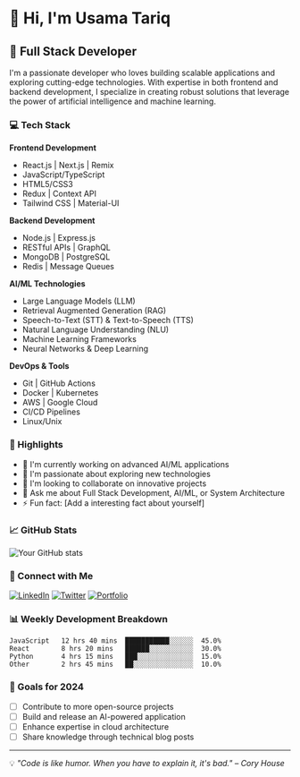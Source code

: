 # 👋 Hi, I'm Usama Tariq

## 🚀 Full Stack Developer

I'm a passionate developer who loves building scalable applications and exploring cutting-edge technologies. With expertise in both frontend and backend development, I specialize in creating robust solutions that leverage the power of artificial intelligence and machine learning.

### 💻 Tech Stack

**Frontend Development**
- React.js | Next.js | Remix
- JavaScript/TypeScript
- HTML5/CSS3
- Redux | Context API
- Tailwind CSS | Material-UI

**Backend Development**
- Node.js | Express.js
- RESTful APIs | GraphQL
- MongoDB | PostgreSQL
- Redis | Message Queues

**AI/ML Technologies**
- Large Language Models (LLM)
- Retrieval Augmented Generation (RAG)
- Speech-to-Text (STT) & Text-to-Speech (TTS)
- Natural Language Understanding (NLU)
- Machine Learning Frameworks
- Neural Networks & Deep Learning

**DevOps & Tools**
- Git | GitHub Actions
- Docker | Kubernetes
- AWS | Google Cloud
- CI/CD Pipelines
- Linux/Unix

### 🌟 Highlights

- 🔭 I'm currently working on advanced AI/ML applications
- 🌱 I'm passionate about exploring new technologies
- 👯 I'm looking to collaborate on innovative projects
- 💬 Ask me about Full Stack Development, AI/ML, or System Architecture
- ⚡ Fun fact: [Add a interesting fact about yourself]

### 📈 GitHub Stats

![Your GitHub stats](https://github-readme-stats.vercel.app/api?username=YourGitHubUsername&show_icons=true&theme=radical)

### 🤝 Connect with Me

[![LinkedIn](https://img.shields.io/badge/LinkedIn-0077B5?style=for-the-badge&logo=linkedin&logoColor=white)](https://linkedin.com/in/YourProfile)
[![Twitter](https://img.shields.io/badge/Twitter-1DA1F2?style=for-the-badge&logo=twitter&logoColor=white)](https://twitter.com/YourProfile)
[![Portfolio](https://img.shields.io/badge/Portfolio-000000?style=for-the-badge&logo=About.me&logoColor=white)](https://YourPortfolio.com)

### 📊 Weekly Development Breakdown

```text
JavaScript   12 hrs 40 mins  ███████████░░░░░░  45.0%
React        8 hrs 20 mins   ██████░░░░░░░░░░░  30.0%
Python       4 hrs 15 mins   ███░░░░░░░░░░░░░░  15.0%
Other        2 hrs 45 mins   ██░░░░░░░░░░░░░░░  10.0%
```

### 🎯 Goals for 2024

- [ ] Contribute to more open-source projects
- [ ] Build and release an AI-powered application
- [ ] Enhance expertise in cloud architecture
- [ ] Share knowledge through technical blog posts

---

💡 *"Code is like humor. When you have to explain it, it's bad." – Cory House*

